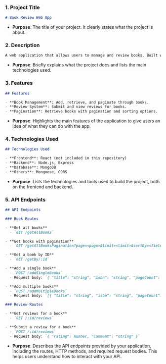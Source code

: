 ### 1. **Project Title**

```markdown
# Book Review Web App
```

- **Purpose**: The title of your project. It clearly states what the project is about.

### 2. **Description**

```markdown
A web application that allows users to manage and review books. Built with Node.js, Express, MongoDB, and React.
```

- **Purpose**: Briefly explains what the project does and lists the main technologies used.

### 3. **Features**

```markdown
## Features

- **Book Management**: Add, retrieve, and paginate through books.
- **Review System**: Submit and view reviews for books.
- **Pagination**: Retrieve books with pagination and sorting options.
```

- **Purpose**: Highlights the main features of the application to give users an idea of what they can do with the app.

### 4. **Technologies Used**

```markdown
## Technologies Used

- **Frontend**: React (not included in this repository)
- **Backend**: Node.js, Express
- **Database**: MongoDB
- **Others**: Mongoose, CORS
```

- **Purpose**: Lists the technologies and tools used to build the project, both on the frontend and backend.

### 5. **API Endpoints**

```markdown
## API Endpoints

### Book Routes

- **Get all books**
  - `GET /getAllBooks`

- **Get books with pagination**
  - `GET /getAllBooksPagination?page=<page>&limit=<limit>&sortBy=<field>&sortOrder=<asc|desc>`

- **Get a book by ID**
  - `GET /getBy/:id`

- **Add a single book**
  - `POST /addSingleBooks`
  - Request body: `{ "title": "string", "isbn": "string", "pageCount": number, "publishedDate": "string", "thumbnailUrl": "string", "shortDescription": "string", "longDescription": "string", "status": "string", "authors": ["string"], "categories": ["string"] }`

- **Add multiple books**
  - `POST /addMultipleBooks`
  - Request body: `[{ "title": "string", "isbn": "string", "pageCount": number, "publishedDate": "string", "thumbnailUrl": "string", "shortDescription": "string", "longDescription": "string", "status": "string", "authors": ["string"], "categories": ["string"] }, ...]`

### Review Routes

- **Get reviews for a book**
  - `GET /:id/reviews`

- **Submit a review for a book**
  - `POST /:id/reviews`
  - Request body: `{ "rating": number, "comment": "string" }`
```

- **Purpose**: Describes the API endpoints provided by your application, including the routes, HTTP methods, and required request bodies. This helps users understand how to interact with your API.
